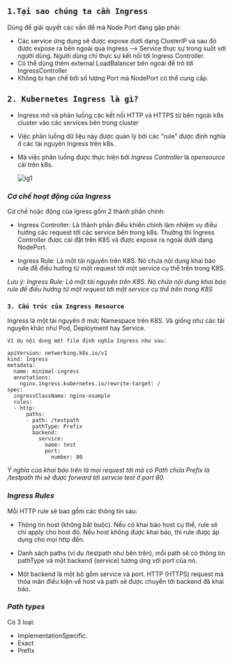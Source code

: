 ## `1.Tại sao chúng ta cần Ingress`

Dùng để giải quyết các vấn đề mà Node Port đang gặp phải:

- Các service ứng dụng sẽ được expose dưới dạng ClusterIP và sau đó được expose ra bên ngoài qua Ingress --> Service thực sự trong suốt với người dùng. Người dùng chỉ thực sự kết nối tới Ingress Controller.
- Có thể dùng thêm external LoadBalancer bên ngoài để trỏ tới IngressController
- Không bị hạn chế bởi số lượng Port mà NodePort có thể cung cấp.

## `2. Kubernetes Ingress là gì?`

- Ingress mở và phân luồng các kết nối HTTP và HTTPS từ bên ngoài k8s cluster vào các services bên trong cluster
- Việc phân luồng dữ liệu này được quản lý bởi các "rule" được định nghĩa ở các tài nguyên Ingress trên k8s.
- Mà việc phân luồng được thực hiện bởi _Ingress Controller_ là _opensource_ cài trên k8s.

  ![ig1](../image/ig1.png)

### _Cơ chế hoạt động của Ingress_

Cơ chế hoặc động của Igress gồm 2 thành phần chính:

- Ingress Controller: Là thành phần điều khiển chính làm nhiệm vụ điều hướng các request tới các service bên trong k8s. Thường thì Ingress Controller được cài đặt trên K8S và được expose ra ngoài dưới dạng NodePort.

- Ingress Rule: Là một tài nguyên trên K8S. Nó chứa nội dung khai báo rule để điều hướng từ một request tới một service cụ thể trên trong K8S.

_Lưu ý: Ingress Rule: Là một tài nguyên trên K8S. Nó chứa nội dung khai báo rule để điều hướng từ một request tới một service cụ thể trên trong K8S_

### `3. Cấu trúc của Ingress Resource`

Ingress là một tài nguyên ở mức Namespace trên K8S. Và giống như các tài nguyên khác như Pod, Deployment hay Service.

`Ví dụ nội dung một file định nghĩa Ingress như sau:`

    apiVersion: networking.k8s.io/v1
    kind: Ingress
    metadata:
      name: minimal-ingress
      annotations:
        nginx.ingress.kubernetes.io/rewrite-target: /
    spec:
      ingressClassName: nginx-example
      rules:
      - http:
          paths:
          - path: /testpath
            pathType: Prefix
            backend:
              service:
                name: test
                port:
                  number: 80

_Ý nghĩa của khai báo trên là mọi request tới mà có Path chứa Prefix là /testpath thì sẽ được forward tới servcie test ở port 80._

### _Ingress Rules_

Mỗi HTTP rule sẽ bao gồm các thông tin sau:

- Thông tin host (không bắt buộc). Nếu có khai báo host cụ thể, rule sẽ chỉ apply cho host đó. Nếu host không được khai báo, thì rule được áp dụng cho mọi http đến.

- Danh sách paths (ví dụ /testpath như bên trên), mỗi path sẽ có thông tin pathType và một backend (service) tương ứng với port của nó.

- Một backend là một bộ gồm service và port. HTTP (HTTPS) request mà thỏa mãn điều kiện về host và path sẽ được chuyển tới backend đã khai báo.

### _Path types_

Có 3 loại:

- ImplementationSpecific.
- Exact
- Prefix
